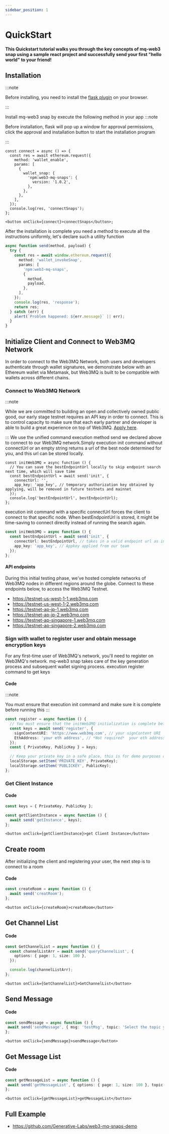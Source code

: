 ```yaml
---
sidebar_position: 1
---
```


# QuickStart

**This Quickstart tutorial walks you through the key concepts of mq-web3 snap using a sample react project and successfully send your first "hello world" to your friend!**

## Installation

:::note

Before installing, you need to install the [flask plugin](https://chrome.google.com/webstore/detail/metamask-flask-developmen/ljfoeinjpaedjfecbmggjgodbgkmjkjk?hl=zh-CN) on your browser.

:::

Install mq-web3 snap by execute the following method in your app
:::note

Before installation, flask will pop up a window for approval permissions, click the approval and installation button to start the installation program

:::

```tsx
const connect = async () => {
  const res = await ethereum.request({
    method: 'wallet_enable',
    params: [
      {
        wallet_snap: {
          'npm:web3-mq-snaps': {
            version: '1.0.2',
          },
        },
      },
    ],
  });
  console.log(res, 'connectSnaps');
};

<button onClick={connect}>connectSnaps</button>;
```

After the installation is complete you need a method to execute all the instructions uniformly, let's declare such a utility function

```ts
async function send(method, payload) {
  try {
    const res = await window.ethereum.request({
      method: 'wallet_invokeSnap',
      params: [
        'npm:web3-mq-snaps',
        {
          method,
          payload,
        },
      ],
    });
    console.log(res, 'response');
    return res;
  } catch (err) {
    alert(`Problem happened: ${err.message}` || err);
  }
}
```

## Initialize Client and Connect to Web3MQ Network

In order to connect to the Web3MQ Network, both users and developers authenticate through wallet signatures, we demonstrate below with an Ethereum wallet via Metamask, but Web3MQ is built to be compatible with wallets across different chains.

### Connect to Web3MQ Network

:::note

While we are committed to building an open and collectively owned public good, our early stage testnet requires an API key in order to connect. This is to control capacity to make sure that each early partner and developer is able to build a great experience on top of Web3MQ. [Apply here](https://web3mq.com/apply).

:::
We use the unified command execution method send we declared above to connect to our Web3MQ network.Simply execution init command without connectUrl or an empty string returns a url of the best node determined for you, and this url can be stored locally.

```tsx
const initWeb3MQ = async function () {
  // You can save the bestEndpointUrl locally to skip endpoint search next time, which will save time
  const bestEndpointUrl = await send('init', {
    connectUrl: '',
    app_key: 'app_key', // temporary authorization key obtained by applying, will be removed in future testnets and mainnet
  });
  console.log('bestEndpointUrl', bestEndpointUrl);
};
```

execution init command with a specific connectUrl forces the client to connect to that specific node. When bestEndpointUrl is stored, it might be time-saving to connect directly instead of running the search again.

```ts
const initWeb3MQ = async function () {
  const bestEndpointUrl = await send('init', {
    connectUrl: bestEndpointUrl, // takes in a valid endpoint url as input, when this paramter is given, client will always connect to that specific node.
    app_key: 'app_key', // Appkey applied from our team
  });
};
```

#### API endpoints

During this initial testing phase, we've hosted complete networks of Web3MQ nodes in different regions around the globe. Connect to these endpoints below, to access the Web3MQ Testnet.

- https://testnet-us-west-1-1.web3mq.com
- https://testnet-us-west-1-2.web3mq.com
- https://testnet-ap-jp-1.web3mq.com
- https://testnet-ap-jp-2.web3mq.com
- https://testnet-ap-singapore-1.web3mq.com
- https://testnet-ap-singapore-2.web3mq.com

### Sign with wallet to register user and obtain message encryption keys

For any first-time user of Web3MQ's network, you'll need to register on Web3MQ's network. mq-web3 snap takes care of the key generation process and subsequent wallet signing process. execution register command to get keys

#### Code

:::note

You must ensure that execution init command and make sure it is complete before running this
:::

```ts
const register = async function () {
  // You must ensure that the initWeb3MQ initialization is complete before running this
  const keys = await send('register', {
    signContentURI: 'https://www.web3mq.com', // your signContent URI
    EthAddress: 'your eth address', // *Not required*  your eth address, if not use your MetaMask eth address
  });
  const { PrivateKey, PublicKey } = keys;

  // Keep your private key in a safe place, this is for demo purposes only
  localStorage.setItem('PRIVATE_KEY', PrivateKey);
  localStorage.setItem('PUBLICKEY', PublicKey);
};
```

### Get Client Instance

#### Code

```ts
const keys = { PrivateKey, PublicKey };

const getClientInstance = async function () {
  await send('getInstance', keys);
};
```

```tsx
<button onClick={getClientInstance}>get Client Instance</button>
```

## Create room

After initializing the client and registering your user, the next step is to connect to a room

#### Code

```ts
const createRoom = async function () {
  await send('creatRoom');
};
```

```tsx
<button onClick={createRoom}>createRoom</button>
```

## Get Channel List

#### Code

```ts
const GetChannelList = async function () {
  const channelListArr = await send('queryChannelList', {
    options: { page: 1, size: 100 },
  });

  console.log(channelListArr);
};
```

```tsx
<button onClick={GetChannelList}>GetChannelList</button>
```

## Send Message

#### Code

```ts
const sendMessage = async function () {
 await send('sendMessage', { msg: 'testMsg', topic: 'Select the topic you got from GetChannelList API' }),
};
```

```tsx
<button onClick={sendMessage}>sendMessage</button>
```

## Get Message List

#### Code

```ts
const getMessageList = async function () {
 await send('getMessageList', { options: { page: 1, size: 100 }, topic: 'Select the topic you got from GetChannelList API' }),
};
```

```tsx
<button onClick={getMessageList}>getMessageList</button>
```

## Full Example

- https://github.com/Generative-Labs/web3-mq-snaps-demo
